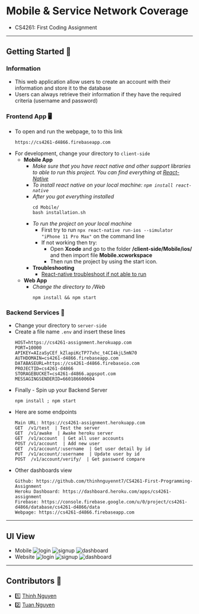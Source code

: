# Mobile & Service Network Coverage
* CS4261: First Coding Assignment
---
## Getting Started 🚀
### Information
* This web application allow users to create an account with their information and store it to the database
* Users can always retrieve their information if they have the required criteria (username and password)

### Frontend App 🖥
* To open and run the webpage, to to this link
	```
	https://cs4261-d4866.firebaseapp.com
	```
* For development, change your directory to `client-side`
	* **Mobile App**
		* *Make sure that you have react native and other support libraries to able to run this project. You can find everything at [React-Native](https://facebook.github.io/react-native/docs/getting-started)*
		* *To install react native on your local machine: `npm install react-native`*
		* *After you got everything installed*
			```
			cd Mobile/
			bash installation.sh
			```
		* *To run the project on your local machine*
			* First try to run `npx react-native run-ios --simulator "iPhone 11 Pro Max"` on the command line
			* If not working then try:
				* Open **Xcode** and go to the folder **/client-side/Mobile/ios/** and then import file **Mobile.xcworkspace**
				* Then run the project by using the start icon.
		* **Troubleshooting**
			* [React-native troubleshoot if not able to run](https://facebook.github.io/react-native/docs/troubleshooting#content)
	* **Web App**
		* *Change the directory to /Web*
			```
			npm install && npm start
			```

### Backend Services 🐍
* Change your directory to `server-side`
* Create a file name `.env` and insert these lines
	```
	HOST=https://cs4261-assignment.herokuapp.com
	PORT=10000
	APIKEY=AIzaSyCEf_kZlapiKcTP77xhc_t4CI4kjL5mN70
	AUTHDOMAIN=cs4261-d4866.firebaseapp.com
	DATABASEURL=https://cs4261-d4866.firebaseio.com
	PROJECTID=cs4261-d4866
	STORAGEBUCKET=cs4261-d4866.appspot.com
	MESSAGINGSENDERID=660186600604
	```
* Finally - Spin up your Backend Server
	```
	npm install ; npm start
	```
* Here are some endpoints
	```
	Main URL: https://cs4261-assignment.herokuapp.com
	GET  /v1/test  | Test the server
	GET  /v1/awake  | Awake heroku server
	GET  /v1/account  | Get all user accounts
	POST /v1/account  | Add new user
	GET  /v1/account/:username  | Get user detail by id
	PUT  /v1/account/:username  | Update user by id
	POST  /v1/account/verify/  | Get password compare
	```
* Other dashboards view
	```
	Github: https://github.com/thinhnguyennt7/CS4261-First-Programming-Assignment
	Heroku Dashboard: https://dashboard.heroku.com/apps/cs4261-assignment
	Firebase: https://console.firebase.google.com/u/0/project/cs4261-d4866/database/cs4261-d4866/data
	Webpage: https://cs4261-d4866.firebaseapp.com
	```

---
## UI View
* Mobile
	![login](./client-side/Images/mobile-signin.png)
	![signup](./client-side/Images/mobile-signup.png)
	![dashboard](./client-side/Images/mobile-dashboard.png)
* Website
	![login](./client-side/Images/web-login.png)
	![signup](./client-side/Images/web-signup.png)
	![dashboard](./client-side/Images/web-dashboard.png)

---
## Contributors 👥
+ 1️⃣ [Thinh Nguyen](https://github.com/thinhnguyennt7)
+ 2️⃣ [Tuan Nguyen](https://github.com/atuannguyen1101)

